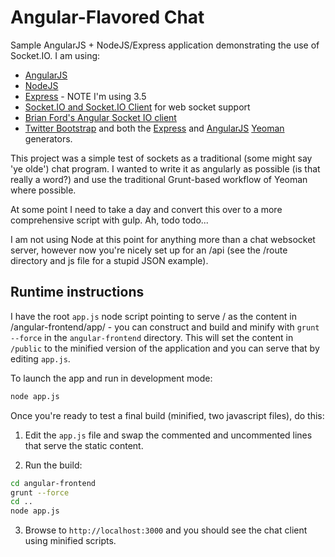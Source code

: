 # Angular-Flavored Chat

Sample AngularJS + NodeJS/Express application demonstrating the use of
Socket.IO.  I am using:

* [AngularJS](http://angularjs.org)
* [NodeJS](http://nodejs.org)
* [Express](http://expressjs.com) - NOTE I'm using 3.5
* [Socket.IO and Socket.IO Client](http://socket.io) for web socket
  support
* [Brian Ford's Angular Socket IO
  client](https://github.com/btford/angular-socket-io)
* [Twitter Bootstrap](http://getbootstrap.com) and both the
  [Express](https://www.npmjs.org/package/generator-express) and
  [AngularJS](https://www.npmjs.org/package/generator-angular) [Yeoman](http://yeoman.io) generators.

This project was a simple test of sockets as a traditional (some might
say 'ye olde') chat program. I wanted to write it as angularly as
possible (is that really a word?) and use the traditional Grunt-based
workflow of Yeoman where possible.

At some point I need to take a day and convert this over to a more
comprehensive script with gulp.  Ah, todo todo...

I am not using Node at this point for anything more than a chat
websocket server, however now you're nicely set up for an /api (see the
/route directory and js file for a stupid JSON example). 

## Runtime instructions

I have the root `app.js` node script pointing to serve / as the content
in /angular-frontend/app/ - you can construct and build and minify with
`grunt --force` in the `angular-frontend` directory. This will set the
content in `/public` to the minified version of the application and you
can serve that by editing `app.js`.

To launch the app and run in development mode: 

```bash
node app.js
```

Once you're ready to test a final build (minified, two javascript files), do this:

1.  Edit the `app.js` file and swap the commented and uncommented lines that
serve the static content.


2.  Run the build:

```bash
cd angular-frontend
grunt --force
cd ..
node app.js
```

3. Browse to `http://localhost:3000` and you should see the chat
client using minified scripts.